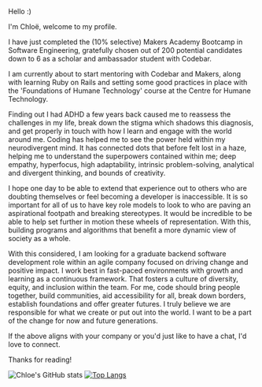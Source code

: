 Hello :)

I'm Chloë, welcome to my profile.

I have just completed the (10% selective) Makers Academy Bootcamp in Software Engineering, gratefully chosen out of 200 potential candidates down to 6 as a scholar and ambassador student with Codebar. 

I am currently about to start mentoring with Codebar and Makers, along with learning Ruby on Rails and setting some good practices in place with the 'Foundations of Humane Technology' course at the Centre for Humane Technology.

Finding out I had ADHD a few years back caused me to reassess the challenges in my life, break down the stigma which shadows this diagnosis, and get properly in touch with how I learn and engage with the world around me. Coding has helped me to see the power held within my neurodivergent mind. It has connected dots that before felt lost in a haze, helping me to understand the superpowers contained within me; deep empathy, hyperfocus, high adaptability, intrinsic problem-solving, analytical and divergent thinking, and bounds of creativity. 

I hope one day to be able to extend that experience out to others who are doubting themselves or feel becoming a developer is inaccessible. It is so important for all of us to have key role models to look to who are paving an aspirational footpath and breaking stereotypes. It would be incredible to be able to help set further in motion these wheels of representation. With this, building programs and algorithms that benefit a more dynamic view of society as a whole. 

With this considered, I am looking for a graduate backend software development role within an agile company focused on driving change and positive impact. I work best in fast-paced environments with growth and learning as a continuous framework. That fosters a culture of diversity, equity, and inclusion within the team. For me, code should bring people together, build communities, aid accessibility for all, break down borders, establish foundations and offer greater futures. I truly believe we are responsible for what we create or put out into the world. I want to be a part of the change for now and future generations.

If the above aligns with your company or you'd just like to have a chat, I'd love to connect.

Thanks for reading!

![Chloe's GitHub stats](https://github-readme-stats.vercel.app/api?username=chloeem&show_icons=true&theme=merko)
 [![Top Langs](https://github-readme-stats.vercel.app/api/top-langs/?username=chloeem&layout=compact&theme=merko&text_color=#FFFFFF)](https://github.com/anuraghazra/github-readme-stats)
